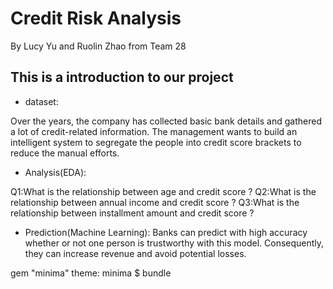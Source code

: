 # Credit Risk Analysis
By Lucy Yu and Ruolin Zhao 
from Team 28

## This is a introduction to our project
 - dataset:

Over the years, the company has collected basic bank details and gathered a lot of credit-related information. The management wants to build an intelligent system to segregate the people into credit score brackets to reduce the manual efforts.

 - Analysis(EDA):

Q1:What is the relationship between age and credit score ?
Q2:What is the relationship between annual income and credit score ?
Q3:What is the relationship between installment amount and credit score ?


 - Prediction(Machine Learning):
Banks can predict with high accuracy whether or not one person is trustworthy with this model. Consequently, they can increase revenue and avoid potential losses.

gem "minima"
theme: minima
$ bundle